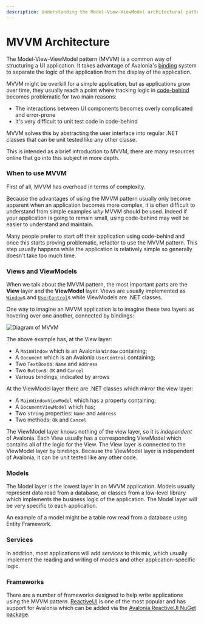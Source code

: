 ```yaml
---
description: Understanding the Model-View-ViewModel architectural pattern.
---
```


# MVVM Architecture

The Model-View-ViewModel pattern \(MVVM\) is a common way of structuring a UI application. It takes advantage of Avalonia's [binding](https://docs.avaloniaui.net/docs/data-binding) system to separate the logic of the application from the display of the application.

MVVM might be overkill for a simple application, but as applications grow over time, they usually reach a point where tracking logic in [code-behind](https://docs.avaloniaui.net/guides/basics/code-behind) becomes problematic for two main reasons:

* The interactions between UI components becomes overly complicated and error-prone
* It's very difficult to unit test code in code-behind

MVVM solves this by abstracting the user interface into regular .NET classes that can be unit tested like any other classe.

This is intended as a brief introduction to MVVM, there are many resources online that go into this subject in more depth.

### When to use MVVM <a id="when-to-use-mvvm"></a>

First of all, MVVM has overhead in terms of complexity.

Because the advantages of using the MVVM pattern usually only become apparent when an application becomes more complex, it is often difficult to understand from simple examples _why_ MVVM should be used. Indeed if your application is going to remain small, using code-behind may well be easier to understand and maintain.

Many people prefer to start off their application using code-behind and once this starts proving problematic, refactor to use the MVVM pattern. This step usually happens while the application is relatively simple so generally doesn't take too much time.

### Views and ViewModels <a id="views-and-viewmodels"></a>

When we talk about the MVVM pattern, the most important parts are the **View** layer and the **ViewModel** layer. Views are usually implemented as [`Window`](https://docs.avaloniaui.net/docs/controls/window)s and [`UserControl`](https://docs.avaloniaui.net/docs/controls/usercontrol)s while ViewModels are .NET classes.

One way to imagine an MVVM application is to imagine these two layers as hovering over one another, connected by bindings:

![Diagram of MVVM](../../.gitbook/assets/mvvm%20%281%29%20%281%29%20%281%29.png)

The above example has, at the View layer:

* A `MainWindow` which is an Avalonia `Window` containing;
* A `Document` which is an Avalonia `UserControl` containing;
* Two `TextBox`es: `Name` and `Address`
* Two `Button`s: `OK` and `Cancel`
* Various bindings, indicated by arrows

At the ViewModel layer there are .NET classes which mirror the view layer:

* A `MainWindowViewModel` which has a property containing;
* A `DocumentViewModel` which has;
* Two `string` properties: `Name` and `Address`
* Two methods: `Ok` and `Cancel`

The ViewModel layer knows nothing of the view layer, so it is _independent_ of Avalonia. Each View usually has a corresponding ViewModel which contains all of the logic for the View. The View layer is connected to the ViewModel layer by bindings. Because the ViewModel layer is independent of Avalonia, it can be unit tested like any other code.

### Models <a id="models"></a>

The Model layer is the lowest layer in an MVVM application. Models usually represent data read from a database, or classes from a low-level library which implements the business logic of the application. The Model layer will be very specific to each application.

An example of a model might be a table row read from a database using Entity Framework.

### Services <a id="services"></a>

In addition, most applications will add _services_ to this mix, which usually implement the reading and writing of models and other application-specific logic.

### Frameworks <a id="frameworks"></a>

There are a number of frameworks designed to help write applications using the MVVM pattern. [ReactiveUI](https://reactiveui.net/) is one of the most popular and has support for Avalonia which can be added via the [Avalonia.ReactiveUI NuGet package](http://avaloniaui.net/docs/quickstart/packages).


